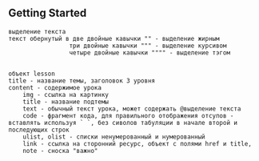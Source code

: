 ## Getting Started

    выделение текста
    текст обернутый в две двойные кавычки "" - выделение жирным
                     три двойные кавычки """ - выделение курсивом
                     четыре двойные кавычки """" - выделение тэгом


    объект lesson
    title - название темы, заголовок 3 уровня
    content - содержимое урока
        img - ссылка на картинку
        title - название подтемы
        text - обычный текст урока, может содержать @выделение текста
        code - фрагмент кода, для правильного отображения отсупов - вставлять используя ` `, без сиволов табуляции в начале второй и последующих строк
        ulist, olist - списки ненумерованный и нумерованный
        link - ссылка на сторонний ресурс, объект с полями href и title,
        note - сноска "важно"
